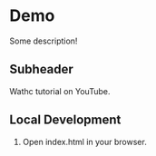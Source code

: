 # Demo

Some description!

## Subheader

Wathc tutorial on YouTube.

## Local Development

1. Open index.html in your browser.